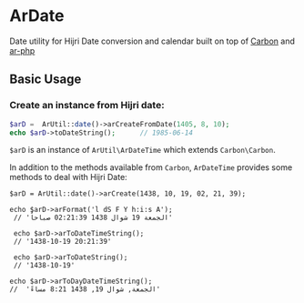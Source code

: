 # ArDate 
 Date utility for Hijri Date conversion and calendar 
built on top of [Carbon](http://carbon.nesbot.com/) and [ar-php](http://ar-php.org/)

## Basic Usage

### Create an instance from Hijri date:
```php
$arD =  ArUtil::date()->arCreateFromDate(1405, 8, 10);
echo $arD->toDateString();      // 1985-06-14
```
`$arD` is an instance of `ArUtil\ArDateTime` which extends `Carbon\Carbon`.

In addition to the methods available from `Carbon`, 
`ArDateTime` provides some methods to deal with Hijri Date:

```
$arD = ArUtil::date()->arCreate(1438, 10, 19, 02, 21, 39);

echo $arD->arFormat('l dS F Y h:i:s A');
 // 'الجمعة 19 شوال 1438 02:21:39 صباحاً' 
 
 echo $arD->arToDateTimeString();
 // '1438-10-19 20:21:39'
 
 echo $arD->arToDateString();
 // '1438-10-19'

echo $arD->arToDayDateTimeString();
//  'الجمعة, شوال 19, 1438 8:21 مساءً'
```

